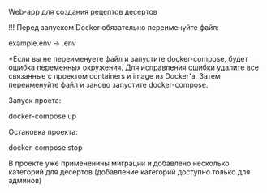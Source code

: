 Web-app для создания рецептов десертов

!!! Перед запуском Docker обязательно переименуйте файл:

example.env -> .env

*Если вы не переименуете файл и запустите docker-compose, будет ошибка переменных окружения. Для исправления ошибки удалите все связанные с проектом containers и image из Docker'a. Затем переименуйте файл и заново запустите docker-compose.

Запуск проета: 

docker-compose up

Остановка проекта: 

docker-compose stop

В проекте уже примененины миграции и добавлено несколько категорий для десертов (добавление категорий доступно только для админов)